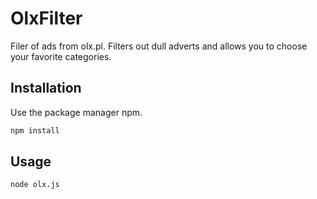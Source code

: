 # OlxFilter

Filer of ads from olx.pl. Filters out dull adverts and allows you to choose your favorite categories.

## Installation

Use the package manager npm.

```bash
npm install
```

## Usage

```bash
node olx.js
```